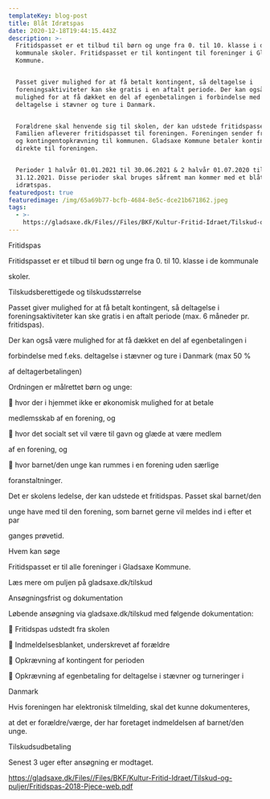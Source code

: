 ```yaml
---
templateKey: blog-post
title: Blåt Idrætspas
date: 2020-12-18T19:44:15.443Z
description: >-
  Fritidspasset er et tilbud til børn og unge fra 0. til 10. klasse i de
  kommunale skoler. Fritidspasset er til kontingent til foreninger i Gladsaxe
  Kommune.


  Passet giver mulighed for at få betalt kontingent, så deltagelse i
  foreningsaktiviteter kan ske gratis i en aftalt periode. Der kan også være
  mulighed for at få dækket en del af egenbetalingen i forbindelse med f.eks.
  deltagelse i stævner og ture i Danmark.


  Forældrene skal henvende sig til skolen, der kan udstede fritidspasset.
  Familien afleverer fritidspasset til foreningen. Foreningen sender fritidspas
  og kontingentopkrævning til kommunen. Gladsaxe Kommune betaler kontingent
  direkte til foreningen.


  Perioder 1 halvår 01.01.2021 til 30.06.2021 & 2 halvår 01.07.2020 til
  31.12.2021. Disse perioder skal bruges såfremt man kommer med et blåt
  idrætspas.
featuredpost: true
featuredimage: /img/65a69b77-bcfb-4684-8e5c-dce21b671862.jpeg
tags:
  - >-
    https://gladsaxe.dk/Files//Files/BKF/Kultur-Fritid-Idraet/Tilskud-og-puljer/Retningslinjer-for-tilskud-20-12-2019-2.pdf
---
```

Fritidspas

Fritidspasset er et tilbud til børn og unge fra 0. til 10. klasse i de kommunale

skoler.

Tilskudsberettigede og tilskudsstørrelse

Passet giver mulighed for at få betalt kontingent, så deltagelse i foreningsaktiviteter kan ske gratis i en aftalt periode (max. 6 måneder pr. fritidspas).

Der kan også være mulighed for at få dækket en del af egenbetalingen i

forbindelse med f.eks. deltagelse i stævner og ture i Danmark (max 50 %

af deltagerbetalingen)

Ordningen er målrettet børn og unge:

 hvor der i hjemmet ikke er økonomisk mulighed for at betale

medlemsskab af en forening, og

 hvor det socialt set vil være til gavn og glæde at være medlem

af en forening, og

 hvor barnet/den unge kan rummes i en forening uden særlige

foranstaltninger.

Det er skolens ledelse, der kan udstede et fritidspas. Passet skal barnet/den

unge have med til den forening, som barnet gerne vil meldes ind i efter et par

ganges prøvetid.

Hvem kan søge

Fritidspasset er til alle foreninger i Gladsaxe Kommune.

Læs mere om puljen på gladsaxe.dk/tilskud

Ansøgningsfrist og dokumentation

Løbende ansøgning via gladsaxe.dk/tilskud med følgende dokumentation:

 Fritidspas udstedt fra skolen

 Indmeldelsesblanket, underskrevet af forældre

 Opkrævning af kontingent for perioden

 Opkrævning af egenbetaling for deltagelse i stævner og turneringer i

Danmark

Hvis foreningen har elektronisk tilmelding, skal det kunne dokumenteres,

at det er forældre/værge, der har foretaget indmeldelsen af barnet/den unge.

Tilskudsudbetaling

Senest 3 uger efter ansøgning er modtaget. 

<https://gladsaxe.dk/Files//Files/BKF/Kultur-Fritid-Idraet/Tilskud-og-puljer/Fritidspas-2018-Pjece-web.pdf>
